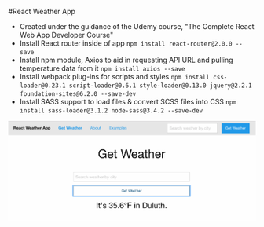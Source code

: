 #React Weather App

* Created under the guidance of the Udemy course, "The Complete React Web App Developer Course"
* Install React router inside of app
`npm install react-router@2.0.0 --save`
* Install npm module, Axios to aid in requesting API URL and pulling temperature data from it
`npm install axios --save`
* Install webpack plug-ins for scripts and styles
`npm install css-loader@0.23.1 script-loader@0.6.1 style-loader@0.13.0 jquery@2.2.1 foundation-sites@6.2.0 --save-dev `
* Install SASS support to load files & convert SCSS files into CSS
`npm install sass-loader@3.1.2 node-sass@3.4.2 --save-dev`

![App preview](https://raw.githubusercontent.com/bljohnson/React-weather-app/master/public/images/app-preview.png)
